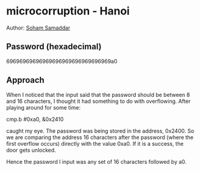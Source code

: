 # microcorruption - Hanoi

Author: [Soham Samaddar](https://github.com/CrypthiccCrypto)

## Password (hexadecimal)
69696969696969696969696969696969a0

## Approach
When I noticed that the input said that the password should be between 8 and 16 characters, I thought it had something to do with overflowing. After playing around for some time:

cmp.b	#0xa0, &0x2410

caught my eye. The password was being stored in the address, 0x2400. So we are comparing the address 16 characters after the password (where the first overflow occurs) directly with the value 0xa0. If it is a success, the door gets unlocked.

Hence the password I input was any set of 16 characters followed by a0.